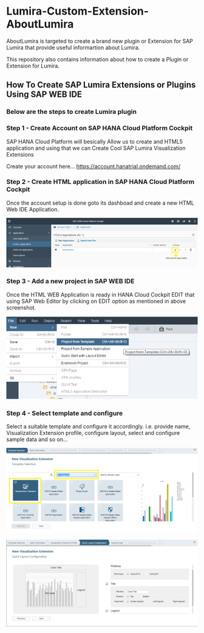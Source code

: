 # Lumira-Custom-Extension-AboutLumira

AboutLumira is targeted to create a brand new plugin or Extension for SAP Lumira that provide useful informartion about Lumira. 

This repository also contains information about how to create a Plugin or Extension for Lumira.

## How To Create SAP Lumira Extensions or Plugins Using SAP WEB IDE

### Below are the steps to create Lumira plugin

### Step 1 - Create Account on SAP HANA Cloud Platform Cockpit
SAP HANA Cloud Platform will besically Allow us to create and HTML5 application and using that we can Create Cool SAP Lumira Visualization Extensions 

Create your account here...
https://account.hanatrial.ondemand.com/


### Step 2 - Create HTML application in SAP HANA Cloud Platform Cockpit
 Once the account setup is done goto its dashboad and create a new HTML Web IDE Application.
 
 ![alt tag](https://github.com/Vikash2402/Lumira-Custom-Extension-AboutLumira/blob/master/images/Html5App.PNG)

### Step 3 - Add a new project in SAP WEB IDE
 Once the HTML WEB Application is ready in HANA Cloud Cockpit EDIT that using SAP Web Editor by clicking on EDIT option as mentioned in above screenshot.
 
 ![alt tag](https://github.com/Vikash2402/Lumira-Custom-Extension-AboutLumira/blob/master/images/NewProject.png)
 
 

### Step 4 - Select template and configure
 Select a suitable template and configure it accordingly. i.e. provide name, Visualization Extension profile, configure layout, select and configure sample data and so on...
 
 ![alt tag](https://github.com/Vikash2402/Lumira-Custom-Extension-AboutLumira/blob/master/images/SampleTemplates.png)
 
 ![alt tag](https://github.com/Vikash2402/Lumira-Custom-Extension-AboutLumira/blob/master/images/ConfigureLayout.png)



